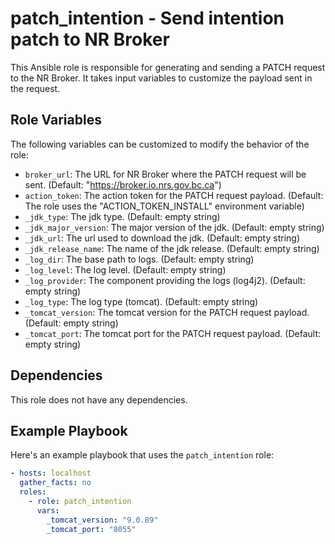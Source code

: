 # patch_intention - Send intention patch to NR Broker

This Ansible role is responsible for generating and sending a PATCH request to the NR Broker. It takes input variables to customize the payload sent in the request.

## Role Variables

The following variables can be customized to modify the behavior of the role:

- `broker_url`: The URL for NR Broker where the PATCH request will be sent. (Default: "https://broker.io.nrs.gov.bc.ca")
- `action_token`: The action token for the PATCH request payload. (Default: The role uses the "ACTION_TOKEN_INSTALL" environment variable)
- `_jdk_type`: The jdk type. (Default: empty string)
- `_jdk_major_version`: The major version of the jdk. (Default: empty string)
- `_jdk_url`: The url used to download the jdk. (Default: empty string)
- `_jdk_release_name`: The name of the jdk release. (Default: empty string)
- `_log_dir`: The base path to logs. (Default: empty string)
- `_log_level`: The log level. (Default: empty string)
- `_log_provider`: The component providing the logs (log4j2). (Default: empty string)
- `_log_type`: The log type (tomcat). (Default: empty string)
- `_tomcat_version`: The tomcat version for the PATCH request payload. (Default: empty string)
- `_tomcat_port`: The tomcat port for the PATCH request payload. (Default: empty string)

## Dependencies

This role does not have any dependencies.

## Example Playbook

Here's an example playbook that uses the `patch_intention` role:

```yaml
- hosts: localhost
  gather_facts: no
  roles:
    - role: patch_intention
      vars:
        _tomcat_version: "9.0.89"
        _tomcat_port: "8055"
